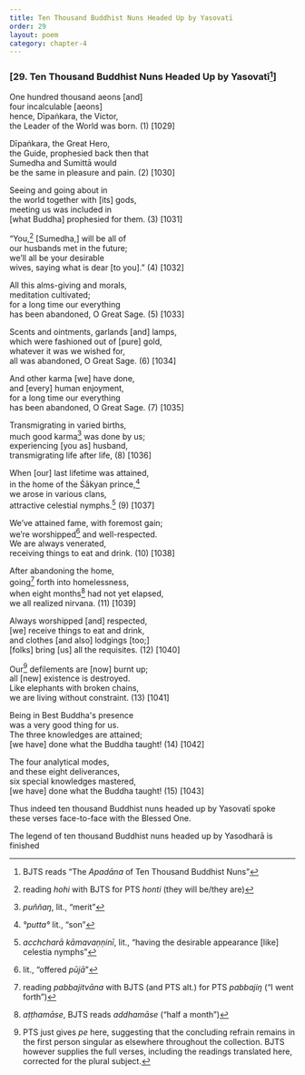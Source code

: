 ```yaml
---
title: Ten Thousand Buddhist Nuns Headed Up by Yasovatī
order: 29
layout: poem
category: chapter-4
---
```


### \[29. Ten Thousand Buddhist Nuns Headed Up by Yasovatī[^1]\]

One hundred thousand aeons \[and\]  
four incalculable \[aeons\]  
hence, Dīpaṅkara, the Victor,  
the Leader of the World was born. (1) \[1029\]

Dīpaṅkara, the Great Hero,  
the Guide, prophesied back then that  
Sumedha and Sumittā would  
be the same in pleasure and pain. (2) \[1030\]

Seeing and going about in  
the world together with \[its\] gods,  
meeting us was included in  
\[what Buddha\] prophesied for them. (3) \[1031\]

“You,[^2] \[Sumedha,\] will be all of  
our husbands met in the future;  
we’ll all be your desirable  
wives, saying what is dear \[to you\].” (4) \[1032\]

All this alms-giving and morals,  
meditation cultivated;  
for a long time our everything  
has been abandoned, O Great Sage. (5) \[1033\]

Scents and ointments, garlands \[and\] lamps,  
which were fashioned out of \[pure\] gold,  
whatever it was we wished for,  
all was abandoned, O Great Sage. (6) \[1034\]

And other karma \[we\] have done,  
and \[every\] human enjoyment,  
for a long time our everything  
has been abandoned, O Great Sage. (7) \[1035\]

Transmigrating in varied births,  
much good karma[^3] was done by us;  
experiencing \[you as\] husband,  
transmigrating life after life, (8) \[1036\]

When \[our\] last lifetime was attained,  
in the home of the Śākyan prince,[^4]  
we arose in various clans,  
attractive celestial nymphs.[^5] (9) \[1037\]

We’ve attained fame, with foremost gain;  
we’re worshipped[^6] and well-respected.  
We are always venerated,  
receiving things to eat and drink. (10) \[1038\]

After abandoning the home,  
going[^7] forth into homelessness,  
when eight months[^8] had not yet elapsed,  
we all realized nirvana. (11) \[1039\]

Always worshipped \[and\] respected,  
\[we\] receive things to eat and drink,  
and clothes \[and also\] lodgings \[too;\]  
\[folks\] bring \[us\] all the requisites. (12) \[1040\]

Our[^9] defilements are \[now\] burnt up;  
all \[new\] existence is destroyed.  
Like elephants with broken chains,  
we are living without constraint. (13) \[1041\]

Being in Best Buddha's presence  
was a very good thing for us.  
The three knowledges are attained;  
\[we have\] done what the Buddha taught! (14) \[1042\]

The four analytical modes,  
and these eight deliverances,  
six special knowledges mastered,  
\[we have\] done what the Buddha taught! (15) \[1043\]

Thus indeed ten thousand Buddhist nuns headed up by Yasovatī spoke these verses face-to-face with the Blessed One.

The legend of ten thousand Buddhist nuns headed up by Yasodharā is finished

[^1]: BJTS reads “The *Apadāna* of Ten Thousand Buddhist Nuns”

[^2]: reading *hohi* with BJTS for PTS *honti* (they will be/they are)

[^3]: *puññaŋ*, lit., “merit”

[^4]: *°putta°* lit., “son”

[^5]: *a<span class="diacritics" data-state="on">c</span><span class="no-diacritics" data-state="off">ch</span>charā kāmavaṇṇinī*, lit., “having the desirable appearance \[like\] celestia nymphs”

[^6]: lit., “offered *pūjā*”

[^7]: reading *pabbajitvāna* with BJTS (and PTS alt.) for PTS *pabbajiŋ* (“I went forth”)

[^8]: *aṭṭhamāse*, BJTS reads *addhamāse* (“half a month”)

[^9]: PTS just gives *pe* here, suggesting that the concluding refrain remains in the first person singular as elsewhere throughout the collection. BJTS however supplies the full verses, including the readings translated here, corrected for the plural subject.
